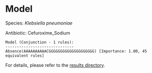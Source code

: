 
# Model

Species: *Klebsiella pneumoniae*

Antibiotic: Cefuroxime_Sodium

```
Model (Conjunction - 1 rules):
------------------------------
Absence(AAAAAAAAAACGGGGGGGGGGGGGGGGGGGG) [Importance: 1.00, 45 equivalent rules]

```

For details, please refer to the [results directory](../../../../../results/scm_b/klebsiella%20pneumoniae/cefuroxime_sodium/repeat_3/).

